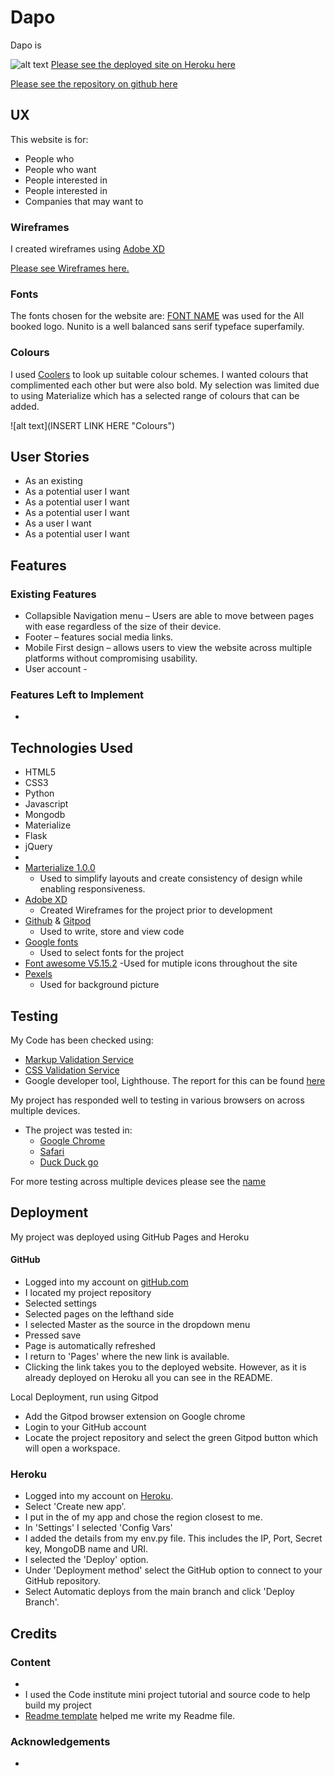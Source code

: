 # Dapo
Dapo is 

![alt text](link "Multi device mock up")
[Please see the deployed site on Heroku here](link)


[Please see the repository on github here](link)

## UX
This website is for:
- People who 
- People who want 
- People interested in 
- People interested in
- Companies that may want to 


### Wireframes
I created wireframes using [Adobe XD](https://adobe.ly/3ly9u5e)

[Please see Wireframes here.](LINK)

### Fonts 
The fonts chosen for the website are:
[FONT NAME](LINK) was used for the All booked logo. Nunito is a well balanced sans serif typeface superfamily.

### Colours
I used [Coolers](https://coolors.co/) to look up suitable colour schemes. I wanted colours that complimented each other but were also bold. My selection was limited due to using Materialize which has a selected range of colours that can be added. 

![alt text](INSERT LINK HERE "Colours")

## User Stories 
- As an existing
- As a potential user I want 
- As a potential user I want 
- As a potential user I want 
- As a user I want 
- As a potential user I want 

## Features
### Existing Features
- Collapsible Navigation menu – Users are able to move between pages with ease regardless of the size of their device.
- Footer – features social media links.
- Mobile First design – allows users to view the website across multiple platforms without compromising usability.
- User account -
### Features Left to Implement
- 
## Technologies Used
- HTML5 
- CSS3
- Python
- Javascript
- Mongodb
- Materialize
- Flask
- jQuery
- 
- [Marterialize 1.0.0](https://materializecss.com/)
    - Used to simplify layouts and create consistency of design while enabling responsiveness. 
- [Adobe XD](https://adobe.ly/3ly9u5e)
    - Created Wireframes for the project prior to development
- [Github](https://github.com/) & [Gitpod](https://www.gitpod.io/)
    - Used to write, store and view code
- [Google fonts](https://fonts.google.com/)
    - Used to select fonts for the project
- [Font awesome V5.15.2](https://fontawesome.com/icons?d=gallery)
    -Used for mutiple icons throughout the site 
- [Pexels](https://www.pexels.com/)
    - Used for background picture

## Testing
My Code has been checked using:
- [Markup Validation Service](https://validator.w3.org/#validate_by_input)
- [CSS Validation Service](https://jigsaw.w3.org/css-validator/)
- Google developer tool, Lighthouse. The report for this can be found [here](https://photos.app.goo.gl/H9SSpePbkK4aVqLZ7)

My project has responded well to testing in various browsers on across multiple devices. 
- The project was tested in:
    - [Google Chrome](https://www.google.com/intl/en_uk/chrome/)
    - [Safari](https://www.apple.com/uk/safari/)
    - [Duck Duck go](https://duckduckgo.com/)

For more testing across multiple devices please see the [name](link)

## Deployment
My project was deployed using GitHub Pages and Heroku
#### GitHub
- Logged into my account on [gitHub.com](https://github.com/)
- I located my project repository 
- Selected settings
- Selected pages on the lefthand side
- I selected Master as the source in the dropdown menu
- Pressed save
- Page is automatically refreshed 
- I return to 'Pages' where the new link is available.
- Clicking the link takes you to the deployed website. However, as it is already deployed on Heroku all you can see in the README.

Local Deployment, run using Gitpod
-	Add the Gitpod browser extension on Google chrome
-	Login to your GitHub account
-	Locate the project repository and select the green Gitpod button which will open a workspace.

### Heroku
- Logged into my account on [Heroku](https://www.heroku.com/).
- Select 'Create new app'.
- I put in the of my app and chose the region closest to me.
- In 'Settings' I selected 'Config Vars' 
- I added the details from my env.py file. This includes the IP, Port, 
Secret key, MongoDB name and URI.
- I selected the 'Deploy' option.
- Under 'Deployment method' select the GitHub option to connect to your GitHub repository.
- Select Automatic deploys from the main branch and click 'Deploy Branch'.

## Credits
### Content 
- 
- I used the Code institute mini project tutorial and source code to help build my project
- [Readme template](https://github.com/Code-Institute-Solutions/readme-template/blob/master/README.md#existing-features) helped me write my Readme file.
### Acknowledgements
- 
